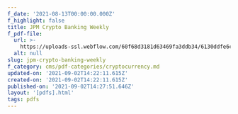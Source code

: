 ```yaml
---
f_date: '2021-08-13T00:00:00.000Z'
f_highlight: false
title: JPM Crypto Banking Weekly
f_pdf-file:
  url: >-
    https://uploads-ssl.webflow.com/60f68d3181d63469fa3ddb34/6130ddfe6cea70a402ff18a9_JPM%20Crypto%20Banking%20Weekly.pdf
  alt: null
slug: jpm-crypto-banking-weekly
f_category: cms/pdf-categories/cryptocurrency.md
updated-on: '2021-09-02T14:22:11.615Z'
created-on: '2021-09-02T14:22:11.615Z'
published-on: '2021-09-02T14:27:51.646Z'
layout: '[pdfs].html'
tags: pdfs
---
```



